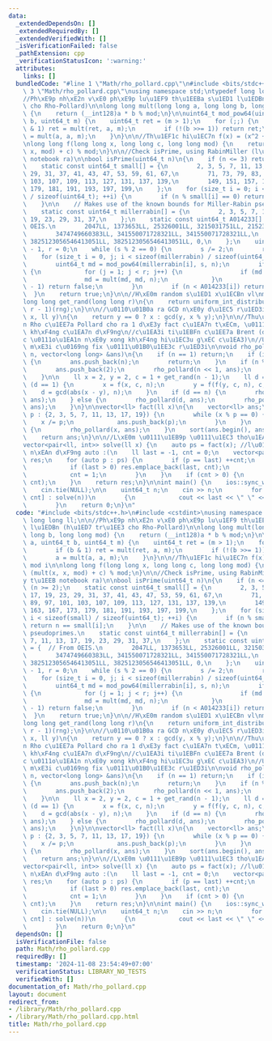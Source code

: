 ```yaml
---
data:
  _extendedDependsOn: []
  _extendedRequiredBy: []
  _extendedVerifiedWith: []
  _isVerificationFailed: false
  _pathExtension: cpp
  _verificationStatusIcon: ':warning:'
  attributes:
    links: []
  bundledCode: "#line 1 \"Math/rho_pollard.cpp\"\n#include <bits/stdc++.h>\n#line\
    \ 3 \"Math/rho_pollard.cpp\"\nusing namespace std;\ntypedef long long ll;\n\n\
    //Ph\xE9p nh\xE2n v\xE0 ph\xE9p lu\u1EF9 th\u1EEBa s\u1ED1 l\u1EDBn (h\u1ED7 tr\u1EE3\
    \ cho Rho-Pollard)\n\nlong long mult(long long a, long long b, long long mod)\
    \ {\n    return (__int128)a * b % mod;\n}\n\nuint64_t mod_pow64(uint64_t a, uint64_t\
    \ b, uint64_t m) {\n    uint64_t ret = (m > 1);\n    for (;;) {\n        if (b\
    \ & 1) ret = mult(ret, a, m);\n        if (!(b >>= 1)) return ret;\n        a\
    \ = mult(a, a, m);\n    }\n}\n\n//Th\u1EF1c hi\u1EC7n f(x) = (x^2 + c) mod i\n\
    \nlong long f(long long x, long long c, long long mod) {\n    return (mult(x,\
    \ x, mod) + c) % mod;\n}\n\n//Check isPrime, using RabinMiller (l\u1EA5y t\u1EEB\
    \ notebook ra)\n\nbool isPrime(uint64_t n)\n{\n    if (n <= 3) return (n >= 2);\n\
    \    static const uint64_t small[] = {\n        2, 3, 5, 7, 11, 13, 17, 19, 23,\
    \ 29, 31, 37, 41, 43, 47, 53, 59, 61, 67,\n        71, 73, 79, 83, 89, 97, 101,\
    \ 103, 107, 109, 113, 127, 131, 137, 139,\n        149, 151, 157, 163, 167, 173,\
    \ 179, 181, 191, 193, 197, 199,\n    };\n    for (size_t i = 0; i < sizeof(small)\
    \ / sizeof(uint64_t); ++i) {\n        if (n % small[i] == 0) return n == small[i];\n\
    \    }\n\n    // Makes use of the known bounds for Miller-Rabin pseudoprimes.\n\
    \    static const uint64_t millerrabin[] = {\n        2, 3, 5, 7, 11, 13, 17,\
    \ 19, 23, 29, 31, 37,\n    };\n    static const uint64_t A014233[] = {  // From\
    \ OEIS.\n        2047LL, 1373653LL, 25326001LL, 3215031751LL, 2152302898747LL,\n\
    \        3474749660383LL, 341550071728321LL, 341550071728321LL,\n        3825123056546413051LL,\
    \ 3825123056546413051LL, 3825123056546413051LL, 0,\n    };\n    uint64_t s = n\
    \ - 1, r = 0;\n    while (s % 2 == 0) {\n        s /= 2;\n        r++;\n    }\n\
    \    for (size_t i = 0, j; i < sizeof(millerrabin) / sizeof(uint64_t); i++) {\n\
    \        uint64_t md = mod_pow64(millerrabin[i], s, n);\n        if (md != 1)\
    \ {\n            for (j = 1; j < r; j++) {\n                if (md == n - 1) break;\n\
    \                md = mult(md, md, n);\n            }\n            if (md != n\
    \ - 1) return false;\n        }\n        if (n < A014233[i]) return true;\n  \
    \  }\n    return true;\n}\n\n//H\xE0m random s\u1ED1 x\u1ECBn vl\nmt19937_64 rng(chrono::steady_clock::now().time_since_epoch().count());\n\
    long long get_rand(long long r)\n{\n    return uniform_int_distribution<long long>(0,\
    \ r - 1)(rng);\n}\n\n//\u0110\u01B0a ra GCD n\xE0y d\u1EC5 r\u1ED3i\nll gcd(ll\
    \ x, ll y)\n{\n    return y == 0 ? x : gcd(y, x % y);\n}\n\n//Thu\u1EADt to\xE1\
    n Rho c\u1EE7a Pollard cho ra 1 d\xE3y fact c\u1EA7n t\xECm, \u0111ang t\xEDnh\
    \ kh\xF4ng c\u1EA7n d\xF9ng\n//c\u1EA3i ti\u1EBFn c\u1EE7a Brent (do \u0111\u1ECD\
    c \u0111o\u1EA1n n\xE0y xong kh\xF4ng hi\u1EC3u g\xEC c\u1EA3)\n//Update l\xE0\
    \ m\xE3i c\u0169ng fix \u0111\u01B0\u1EE3c r\u1ED3i\n\nvoid rho_pollard(long long\
    \ n, vector<long long> &ans)\n{\n    if (n == 1) return;\n    if (isPrime(n))\
    \ {\n        ans.push_back(n);\n        return;\n    }\n    if (n % 2 == 0) {\n\
    \        ans.push_back(2);\n        rho_pollard(n << 1, ans);\n        return;\n\
    \    }\n\n    ll x = 2, y = 2, c = 1 + get_rand(n - 1);\n    ll d = 1;\n    while\
    \ (d == 1) {\n        x = f(x, c, n);\n        y = f(f(y, c, n), c, n);\n    \
    \    d = gcd(abs(x - y), n);\n    }\n    if (d == n) {\n        rho_pollard(n,\
    \ ans);\n    } else {\n        rho_pollard(d, ans);\n        rho_pollard(n / d,\
    \ ans);\n    }\n}\n\nvector<ll> fact(ll x)\n{\n    vector<ll> ans;\n    for (ll\
    \ p : {2, 3, 5, 7, 11, 13, 17, 19}) {\n        while (x % p == 0) {\n        \
    \    x /= p;\n            ans.push_back(p);\n        }\n    }\n    if (x != 1)\
    \ {\n        rho_pollard(x, ans);\n    }\n    sort(ans.begin(), ans.end());\n\
    \    return ans;\n}\n\n//L\xE0m \u0111\u1EB9p \u0111\u1EC3 tho\u1EA3 m\xE3n ycbt\n\
    vector<pair<ll, int>> solve(ll x) {\n    auto ps = fact(x); //l\u01B0\u1EDDi qu\xE1\
    \ n\xEAn d\xF9ng auto :(\n    ll last = -1, cnt = 0;\n    vector<pair<ll, int>>\
    \ res;\n    for (auto p : ps) {\n        if (p == last) ++cnt;\n        else {\n\
    \            if (last > 0) res.emplace_back(last, cnt);\n            last = p;\n\
    \            cnt = 1;\n        }\n    }\n    if (cnt > 0) {\n        res.emplace_back(last,\
    \ cnt);\n    }\n    return res;\n}\n\nint main() {\n    ios::sync_with_stdio(false);\n\
    \    cin.tie(NULL);\n\n    uint64_t n;\n    cin >> n;\n        for (auto &[last,\
    \ cnt] : solve(n))\n        {\n            cout << last << \" \" << cnt << endl;\n\
    \        }\n    return 0;\n}\n"
  code: "#include <bits/stdc++.h>\n#include <cstdint>\nusing namespace std;\ntypedef\
    \ long long ll;\n\n//Ph\xE9p nh\xE2n v\xE0 ph\xE9p lu\u1EF9 th\u1EEBa s\u1ED1\
    \ l\u1EDBn (h\u1ED7 tr\u1EE3 cho Rho-Pollard)\n\nlong long mult(long long a, long\
    \ long b, long long mod) {\n    return (__int128)a * b % mod;\n}\n\nuint64_t mod_pow64(uint64_t\
    \ a, uint64_t b, uint64_t m) {\n    uint64_t ret = (m > 1);\n    for (;;) {\n\
    \        if (b & 1) ret = mult(ret, a, m);\n        if (!(b >>= 1)) return ret;\n\
    \        a = mult(a, a, m);\n    }\n}\n\n//Th\u1EF1c hi\u1EC7n f(x) = (x^2 + c)\
    \ mod i\n\nlong long f(long long x, long long c, long long mod) {\n    return\
    \ (mult(x, x, mod) + c) % mod;\n}\n\n//Check isPrime, using RabinMiller (l\u1EA5\
    y t\u1EEB notebook ra)\n\nbool isPrime(uint64_t n)\n{\n    if (n <= 3) return\
    \ (n >= 2);\n    static const uint64_t small[] = {\n        2, 3, 5, 7, 11, 13,\
    \ 17, 19, 23, 29, 31, 37, 41, 43, 47, 53, 59, 61, 67,\n        71, 73, 79, 83,\
    \ 89, 97, 101, 103, 107, 109, 113, 127, 131, 137, 139,\n        149, 151, 157,\
    \ 163, 167, 173, 179, 181, 191, 193, 197, 199,\n    };\n    for (size_t i = 0;\
    \ i < sizeof(small) / sizeof(uint64_t); ++i) {\n        if (n % small[i] == 0)\
    \ return n == small[i];\n    }\n\n    // Makes use of the known bounds for Miller-Rabin\
    \ pseudoprimes.\n    static const uint64_t millerrabin[] = {\n        2, 3, 5,\
    \ 7, 11, 13, 17, 19, 23, 29, 31, 37,\n    };\n    static const uint64_t A014233[]\
    \ = {  // From OEIS.\n        2047LL, 1373653LL, 25326001LL, 3215031751LL, 2152302898747LL,\n\
    \        3474749660383LL, 341550071728321LL, 341550071728321LL,\n        3825123056546413051LL,\
    \ 3825123056546413051LL, 3825123056546413051LL, 0,\n    };\n    uint64_t s = n\
    \ - 1, r = 0;\n    while (s % 2 == 0) {\n        s /= 2;\n        r++;\n    }\n\
    \    for (size_t i = 0, j; i < sizeof(millerrabin) / sizeof(uint64_t); i++) {\n\
    \        uint64_t md = mod_pow64(millerrabin[i], s, n);\n        if (md != 1)\
    \ {\n            for (j = 1; j < r; j++) {\n                if (md == n - 1) break;\n\
    \                md = mult(md, md, n);\n            }\n            if (md != n\
    \ - 1) return false;\n        }\n        if (n < A014233[i]) return true;\n  \
    \  }\n    return true;\n}\n\n//H\xE0m random s\u1ED1 x\u1ECBn vl\nmt19937_64 rng(chrono::steady_clock::now().time_since_epoch().count());\n\
    long long get_rand(long long r)\n{\n    return uniform_int_distribution<long long>(0,\
    \ r - 1)(rng);\n}\n\n//\u0110\u01B0a ra GCD n\xE0y d\u1EC5 r\u1ED3i\nll gcd(ll\
    \ x, ll y)\n{\n    return y == 0 ? x : gcd(y, x % y);\n}\n\n//Thu\u1EADt to\xE1\
    n Rho c\u1EE7a Pollard cho ra 1 d\xE3y fact c\u1EA7n t\xECm, \u0111ang t\xEDnh\
    \ kh\xF4ng c\u1EA7n d\xF9ng\n//c\u1EA3i ti\u1EBFn c\u1EE7a Brent (do \u0111\u1ECD\
    c \u0111o\u1EA1n n\xE0y xong kh\xF4ng hi\u1EC3u g\xEC c\u1EA3)\n//Update l\xE0\
    \ m\xE3i c\u0169ng fix \u0111\u01B0\u1EE3c r\u1ED3i\n\nvoid rho_pollard(long long\
    \ n, vector<long long> &ans)\n{\n    if (n == 1) return;\n    if (isPrime(n))\
    \ {\n        ans.push_back(n);\n        return;\n    }\n    if (n % 2 == 0) {\n\
    \        ans.push_back(2);\n        rho_pollard(n << 1, ans);\n        return;\n\
    \    }\n\n    ll x = 2, y = 2, c = 1 + get_rand(n - 1);\n    ll d = 1;\n    while\
    \ (d == 1) {\n        x = f(x, c, n);\n        y = f(f(y, c, n), c, n);\n    \
    \    d = gcd(abs(x - y), n);\n    }\n    if (d == n) {\n        rho_pollard(n,\
    \ ans);\n    } else {\n        rho_pollard(d, ans);\n        rho_pollard(n / d,\
    \ ans);\n    }\n}\n\nvector<ll> fact(ll x)\n{\n    vector<ll> ans;\n    for (ll\
    \ p : {2, 3, 5, 7, 11, 13, 17, 19}) {\n        while (x % p == 0) {\n        \
    \    x /= p;\n            ans.push_back(p);\n        }\n    }\n    if (x != 1)\
    \ {\n        rho_pollard(x, ans);\n    }\n    sort(ans.begin(), ans.end());\n\
    \    return ans;\n}\n\n//L\xE0m \u0111\u1EB9p \u0111\u1EC3 tho\u1EA3 m\xE3n ycbt\n\
    vector<pair<ll, int>> solve(ll x) {\n    auto ps = fact(x); //l\u01B0\u1EDDi qu\xE1\
    \ n\xEAn d\xF9ng auto :(\n    ll last = -1, cnt = 0;\n    vector<pair<ll, int>>\
    \ res;\n    for (auto p : ps) {\n        if (p == last) ++cnt;\n        else {\n\
    \            if (last > 0) res.emplace_back(last, cnt);\n            last = p;\n\
    \            cnt = 1;\n        }\n    }\n    if (cnt > 0) {\n        res.emplace_back(last,\
    \ cnt);\n    }\n    return res;\n}\n\nint main() {\n    ios::sync_with_stdio(false);\n\
    \    cin.tie(NULL);\n\n    uint64_t n;\n    cin >> n;\n        for (auto &[last,\
    \ cnt] : solve(n))\n        {\n            cout << last << \" \" << cnt << endl;\n\
    \        }\n    return 0;\n}\n"
  dependsOn: []
  isVerificationFile: false
  path: Math/rho_pollard.cpp
  requiredBy: []
  timestamp: '2024-11-08 23:54:49+07:00'
  verificationStatus: LIBRARY_NO_TESTS
  verifiedWith: []
documentation_of: Math/rho_pollard.cpp
layout: document
redirect_from:
- /library/Math/rho_pollard.cpp
- /library/Math/rho_pollard.cpp.html
title: Math/rho_pollard.cpp
---
```


